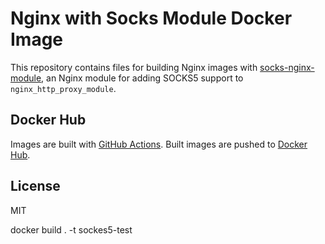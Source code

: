 # Nginx with Socks Module Docker Image

This repository contains files for building Nginx images with [socks-nginx-module](https://github.com/dannote/socks-nginx-module), an Nginx module for adding SOCKS5 support to `nginx_http_proxy_module`.

## Docker Hub

Images are built with [GitHub Actions](https://github.com/features/actions). Built images are pushed to [Docker Hub](https://hub.docker.com/r/xjonathanlei/nginx-socks).

## License

MIT


docker build . -t sockes5-test
